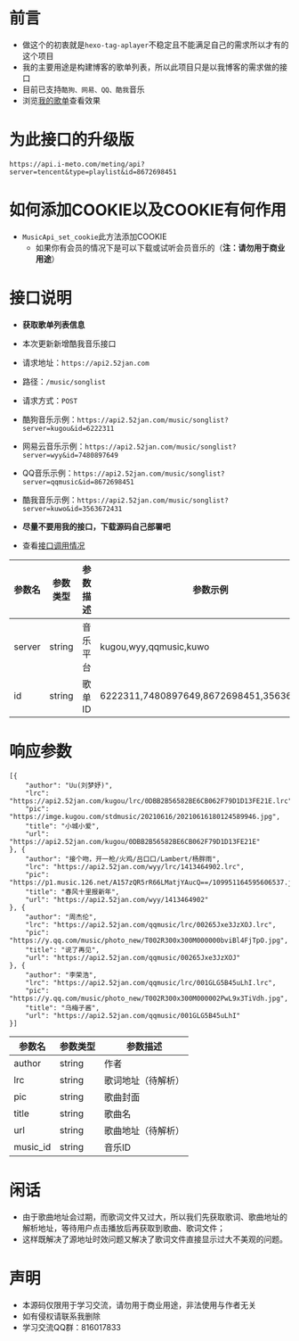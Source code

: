 # 前言
- 做这个的初衷就是`hexo-tag-aplayer`不稳定且不能满足自己的需求所以才有的这个项目
- 我的主要用途是构建博客的歌单列表，所以此项目只是以我博客的需求做的接口
- 目前已支持`酷狗、网易、QQ、酷我`音乐
- 浏览[我的歌单](https://www.app966.cn/music/)查看效果

# 为此接口的升级版
```
https://api.i-meto.com/meting/api?server=tencent&type=playlist&id=8672698451
```

# 如何添加COOKIE以及COOKIE有何作用
- `MusicApi_set_cookie`此方法添加COOKIE
  - 如果你有会员的情况下是可以下载或试听会员音乐的（**注：请勿用于商业用途**）


# 接口说明
- **获取歌单列表信息**
- 本次更新新增酷我音乐接口

- 请求地址：`https://api2.52jan.com`
- 路径：`/music/songlist`
- 请求方式：`POST`
- 酷狗音乐示例：`https://api2.52jan.com/music/songlist?server=kugou&id=6222311`
- 网易云音乐示例：`https://api2.52jan.com/music/songlist?server=wyy&id=7480897649`
- QQ音乐示例：`https://api2.52jan.com/music/songlist?server=qqmusic&id=8672698451`
- 酷我音乐示例：`https://api2.52jan.com/music/songlist?server=kuwo&id=3563672431`
- **尽量不要用我的接口，下载源码自己部署吧**
- 查看[接口调用情况](https://www.app966.cn/charts/)

参数名|参数类型|参数描述|参数示例
---|---|---|---
server|string|音乐平台|kugou,wyy,qqmusic,kuwo
id|string|歌单ID|6222311,7480897649,8672698451,3563672431

# 响应参数
```
[{
	"author": "Uu(刘梦妤)",
	"lrc": "https://api2.52jan.com/kugou/lrc/0DBB2B56582BE6CB062F79D1D13FE21E.lrc",
	"pic": "https://imge.kugou.com/stdmusic/20210616/20210616180124589946.jpg",
	"title": "小城小爱",
	"url": "https://api2.52jan.com/kugou/0DBB2B56582BE6CB062F79D1D13FE21E"
}, {
	"author": "接个吻，开一枪/火鸡/吕口口/Lambert/杨胖雨",
	"lrc": "https://api2.52jan.com/wyy/lrc/1413464902.lrc",
	"pic": "https://p1.music.126.net/A157zQR5rR66LMatjYAucQ==/109951164595606537.jpg",
	"title": "春风十里报新年",
	"url": "https://api2.52jan.com/wyy/1413464902"
}, {
	"author": "周杰伦",
	"lrc": "https://api2.52jan.com/qqmusic/lrc/00265Jxe3JzXOJ.lrc",
	"pic": "https://y.qq.com/music/photo_new/T002R300x300M000000bviBl4FjTpO.jpg",
	"title": "说了再见",
	"url": "https://api2.52jan.com/qqmusic/00265Jxe3JzXOJ"
}, {
	"author": "李荣浩",
	"lrc": "https://api2.52jan.com/qqmusic/lrc/001GLG5B45uLhI.lrc",
	"pic": "https://y.qq.com/music/photo_new/T002R300x300M000002PwL9x3TiVdh.jpg",
	"title": "乌梅子酱",
	"url": "https://api2.52jan.com/qqmusic/001GLG5B45uLhI"
}]
```

参数名|参数类型|参数描述
---|---|---
author|string|作者
lrc|string|歌词地址（待解析）
pic|string|歌曲封面
title|string|歌曲名
url|string|歌曲地址（待解析）
music_id|string|音乐ID

# 闲话
- 由于歌曲地址会过期，而歌词文件又过大，所以我们先获取歌词、歌曲地址的解析地址，等待用户点击播放后再获取到歌曲、歌词文件；
- 这样既解决了源地址时效问题又解决了歌词文件直接显示过大不美观的问题。

# 声明
- 本源码仅限用于学习交流，请勿用于商业用途，非法使用与作者无关
- 如有侵权请联系我删除
- 学习交流QQ群：816017833
